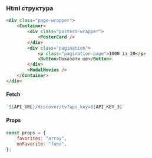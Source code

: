 ### Html структура

```html
<div class="page-wrapper">
	<Container>
		<div class="posters-wrapper">
			<PosterCard />
		</div>
		<div class="pagination">
			<p class="pagination-page">1000 із 20</p>
			<Button>Показати ще</Button>
		</div>
		<ModalMovies />
	</Container>
</div>
```

#### Fetch

```js
`${API_URL}/discover/tv?api_key=${API_KEY_3}`
```

#### Props

```js
const props = {
	favorites: "array",
	onFavorite: "func",
};
```